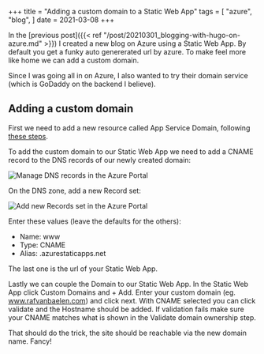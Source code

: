 +++
title = "Adding a custom domain to a Static Web App"
tags = [
    "azure",
    "blog",
]
date = 2021-03-08
+++

In the [previous post]({{< ref "/post/20210301_blogging-with-hugo-on-azure.md" >}}) I created a new blog on Azure using a Static Web App.
By default you get a funky auto genererated url by azure. To make feel more like home we can add a custom domain.

Since I was going all in on Azure, I also wanted to try their domain service (which is GoDaddy on the backend I believe). 

## Adding a custom domain

First we need to add a new resource called App Service Domain, following [these steps](https://docs.microsoft.com/en-us/azure/app-service/manage-custom-dns-buy-domain?WT.mc_id=Portal-Microsoft_Azure_Marketplace).

To add the custom domain to our Static Web App we need to add a CNAME record to the DNS records of our newly created domain:

![Manage DNS records in the Azure Portal](/adding-custom-domain-to-static-web-app/azure_manage_dns_records.png)

On the DNS zone, add a new Record set:

![Add new Records set in the Azure Portal](/adding-custom-domain-to-static-web-app/azure_add_record_set.png)

Enter these values (leave the defaults for the others):

* Name: www
* Type: CNAME
* Alias: <your-azure-static-app-name>.azurestaticapps.net

The last one is the url of your Static Web App.

Lastly we can couple the Domain to our Static Web App. In the Static Web App click Custom Domains and + Add.
Enter your custom domain (eg. www.rafvanbaelen.com) and click next. 
With CNAME selected you can click validate and the Hostname should be added. If validation fails make sure your CNAME matches what is shown in the Validate domain ownership step.

That should do the trick, the site should be reachable via the new domain name. Fancy!
